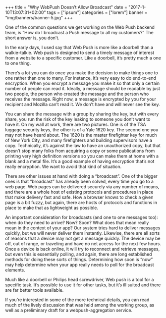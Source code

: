 +++
title = "Why WebPush Doesn’t Allow Broadcast"
date = "2017-1-10T13:07:31+02:00"
tags = ["ipsum"]
categories = ["lorem"]
banner = "img/banners/banner-5.jpg"
+++

One of the common questions we get working on the Web Push backend team, is “How do I broadcast a Push message to all my customers?” The short answer is, you don’t.

In the early days, I used say that Web Push is more like a doorbell than a walkie-talkie. Web push is designed to send a timely message of interest from a website to a specific customer. Like a doorbell, it’s pretty much a one to one thing.

There’s a lot you can do once you make the decision to make things one to one rather than one to many. For instance, it’s very easy to do end-to-end encryption. When you encrypt a message you make it so that only a certain number of people can read it. Ideally, a message should be readable by just two people, the person who created the message and the person who receives the message. Right now, a message is encrypted by you for your recipient and Mozilla can’t read it. We don’t have and will never see the key.

You can share the message with a group by sharing the key, but with every share, you run the risk of the key leaking to someone you don’t want to have it. On my wall at work, there are two pictures. One is of the TSA luggage security keys, the other is of a Yale 1620 key. The second one you may not have heard about. The 1620 is the master firefighter key for much of New York City, and many firefighters and building supervisors have a copy. Technically, it’s against the law to have an unauthorized copy, but that doesn’t stop many folks from acquiring a copy or some publications from printing very high definition versions so you can make them at home with a blank and a metal file. It’s a good example of having encryption that’s not really encryption. We want to avoid that kind of situation.

There are other issues at hand with doing a “broadcast”. One of the bigger ones is that “broadcast” has already been solved, every time you go to a web page. Web pages can be delivered securely via any number of means, and there are a whole host of existing protocols and procedures in place that make delivery fast and safe. How a browser knows to check a given page is a bit fuzzy, but again, there are hosts of protocols and functions in place to make that as lightweight as possible.

An important consideration for broadcasts (and one to one messages too): when do they need to arrive? Now? Soon? What does that mean really mean in the context of your app? Our system tries hard to deliver messages quickly, but we will never deliver them instantly. Likewise, there are all sorts of reasons that a device may not get a message quickly. The device may be off, out of range, or traveling and have no net access for the next few hours. Once a device is back online, it will try to reconnect and retrieve messages, but even this is essentially polling, and again, there are long established methods for doing these sorts of things. Determining how soon is “now” may help determine when your app really needs to poll for the broadcast elements.

Much like a doorbell or Philips head screwdriver, Web push is a tool for a specific task. It’s possible to use it for other tasks, but it’s ill suited and there are far better tools available.

If you’re interested in some of the more technical details, you can read much of the lively discussion that was held among the working group, as well as a preliminary draft for a webpush-aggregation service.
